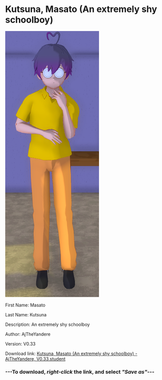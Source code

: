 # Kutsuna, Masato (An extremely shy schoolboy)

<img src = "https://raw.githubusercontent.com/Arbiter1223/Daigaku-Gurashi-Custom-Students/master/Students/Files/Kutsuna%2C%20Masato%20(An%20extremely%20shy%20schoolboy).png">

First Name: Masato

Last Name: Kutsuna

Description: An extremely shy schoolboy

Author: AjTheYandere

Version: V0.33

Download link: <a href="https://raw.githubusercontent.com/Arbiter1223/Daigaku-Gurashi-Custom-Students/master/Students/Files/Kutsuna%2C%20Masato%20(An%20extremely%20shy%20schoolboy)%20-%20AjTheYandere%2C%20V0.33.student">Kutsuna, Masato (An extremely shy schoolboy) - AjTheYandere, V0.33.student</a>

### ---**To download, _right-click_ the link, and select _"Save as"_**---
